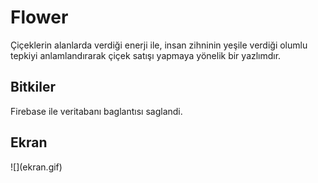 <h1>Flower </h1>

Çiçeklerin alanlarda verdiği enerji ile, insan zihninin yeşile verdiği olumlu tepkiyi anlamlandırarak çiçek satışı yapmaya yönelik bir yazlımdır.

<h2>Bitkiler </h2>
Firebase ile veritabanı baglantısı saglandi.

<h2>Ekran </h2>
![](ekran.gif)